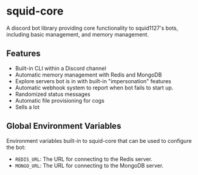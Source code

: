 # squid-core

A discord bot library providing core functionality to squid1127's bots, including basic management, and memory management.

## Features

- Built-in CLI within a Discord channel
- Automatic memory management with Redis and MongoDB
- Explore servers bot is in with built-in "impersonation" features
- Automatic webhook system to report when bot fails to start up.
- Randomized status messages
- Automatic file provisioning for cogs
- Sells a lot

## Global Environment Variables

Environment variables built-in to squid-core that can be used to configure the bot:

- `REDIS_URL`: The URL for connecting to the Redis server.
- `MONGO_URL`: The URL for connecting to the MongoDB server.
